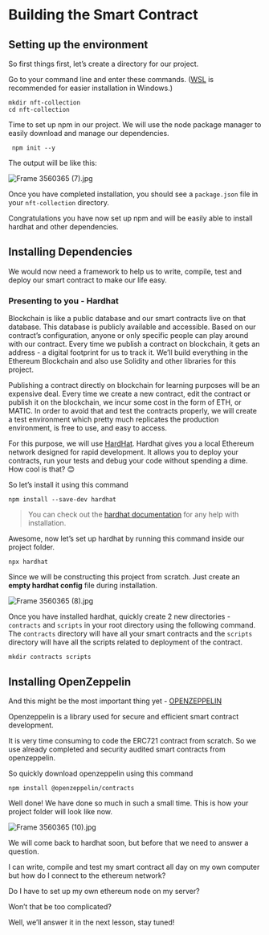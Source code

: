 ﻿# Building the Smart Contract

## Setting up the environment

So first things first, let’s create a directory for our project.

Go to your command line and enter these commands. ([WSL](https://learn.microsoft.com/en-us/windows/wsl/install) is recommended for easier installation in Windows.)

```
mkdir nft-collection
cd nft-collection
```

Time to set up npm in our project. We will use the node package manager to easily download and manage our dependencies.

```
 npm init --y
```

The output will be like this:

![Frame 3560365 (7).jpg](https://github.com/0xmetaschool/Learning-Projects/blob/main/assests_for_all/Launch%20your%20own%20epic%20NFT%20place/1%20Getting%20Started/2.%20Building%20the%20Smart%20Contract/Frame_3560365_(7).jpg?raw=true)

Once you have completed installation, you should see a `package.json` file in your `nft-collection` directory.

Congratulations you have now set up npm and will be easily able to install hardhat and other dependencies.

## Installing Dependencies

We would now need a framework to help us to write, compile, test and deploy our smart contract to make our life easy.

### Presenting to you - Hardhat

Blockchain is like a public database and our smart contracts live on that database. This database is publicly available and accessible. Based on our contract’s configuration, anyone or only specific people can play around with our contract. Every time we publish a contract on blockchain, it gets an address - a digital footprint for us to track it. We’ll build everything in the Ethereum Blockchain and also use Solidity and other libraries for this project.

Publishing a contract directly on blockchain for learning purposes will be an expensive deal. Every time we create a new contract, edit the contract or publish it on the blockchain, we incur some cost in the form of ETH, or MATIC. In order to avoid that and test the contracts properly, we will create a test environment which pretty much replicates the production environment, is free to use, and easy to access.

For this purpose, we will use [HardHat](https://hardhat.org/). Hardhat gives you a local Ethereum network designed for rapid development. It allows you to deploy your contracts, run your tests and debug your code without spending a dime. How cool is that? 😊

So let’s install it using this command

```
npm install --save-dev hardhat
```

> You can check out the [hardhat documentation](https://hardhat.org/getting-started/) for any help with installation.

Awesome, now let’s set up hardhat by running this command inside our project folder.

```
npx hardhat
```

Since we will be constructing this project from scratch. Just create an **empty hardhat config** file during installation.

![Frame 3560365 (8).jpg](https://github.com/0xmetaschool/Learning-Projects/blob/main/assests_for_all/Launch%20your%20own%20epic%20NFT%20place/1%20Getting%20Started/2.%20Building%20the%20Smart%20Contract/Frame_3560365_(8).jpg?raw=true)

Once you have installed hardhat, quickly create 2 new directories - `contracts` and `scripts` in your root directory using the following command. The `contracts` directory will have all your smart contracts and the `scripts` directory will have all the scripts related to deployment of the contract.

```
mkdir contracts scripts
```

## Installing OpenZeppelin

And this might be the most important thing yet - [OPENZEPPELIN](https://www.openzeppelin.com/)

Openzeppelin is a library used for secure and efficient smart contract development.

It is very time consuming to code the ERC721 contract from scratch. So we use already completed and security audited smart contracts from openzeppelin.

So quickly download openzeppelin using this command

```
npm install @openzeppelin/contracts
```

Well done! We have done so much in such a small time. This is how your project folder will look like now.

![Frame 3560365 (10).jpg](https://github.com/0xmetaschool/Learning-Projects/blob/main/assests_for_all/Launch%20your%20own%20epic%20NFT%20place/1%20Getting%20Started/2.%20Building%20the%20Smart%20Contract/Frame_3560365_(10).jpg?raw=true)

We will come back to hardhat soon, but before that we need to answer a question.

I can write, compile and test my smart contract all day on my own computer but how do I connect to the ethereum network?

Do I have to set up my own ethereum node on my server?

Won’t that be too complicated?

Well, we’ll answer it in the next lesson, stay tuned!